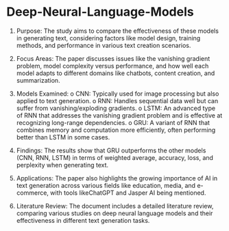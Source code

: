 ﻿# Deep-Neural-Language-Models
 
 1.	Purpose: The study aims to compare the effectiveness of these models in generating text, considering factors like model design, training methods, and performance in various text creation scenarios.
 2.	Focus Areas: The paper discusses issues like the vanishing gradient problem, model complexity versus performance, and how well each model adapts to different domains like chatbots, content creation, and summarization.
 3.	Models Examined:
o	CNN: Typically used for image processing but also applied to text generation.
o	RNN: Handles sequential data well but can suffer from vanishing/exploding gradients.
o	LSTM: An advanced type of RNN that addresses the vanishing gradient problem and is effective at recognizing long-range dependencies.
o	GRU: A variant of RNN that combines memory and computation more efficiently, often performing better than LSTM in some cases.
 4.	Findings: The results show that GRU outperforms the other models (CNN, RNN, LSTM) in terms of weighted average, accuracy, loss, and perplexity when generating text.

 5.	Applications: The paper also highlights the growing importance of AI in text generation across various fields like education, media, and e-commerce, with tools likeChatGPT and Jasper AI being mentioned.

 6.	Literature Review: The document includes a detailed literature review, comparing various studies on deep neural language models and their effectiveness in different text generation tasks.
